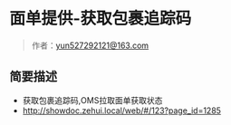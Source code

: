# 面单提供-获取包裹追踪码

> 作者：yun527292121@163.com

## 简要描述

- 获取包裹追踪码,OMS拉取面单获取状态
- http://showdoc.zehui.local/web/#/123?page_id=1285